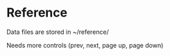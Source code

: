 # Reference

Data files are stored in ~/reference/

Needs more controls (prev, next, page up, page down)